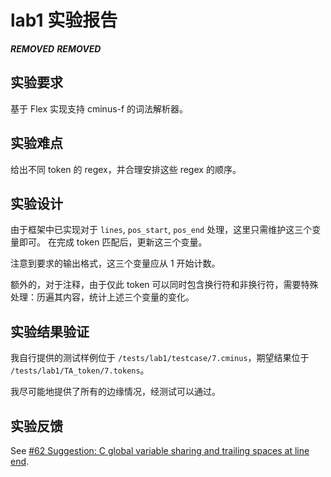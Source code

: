 # lab1 实验报告

***REMOVED*** ***REMOVED***

## 实验要求

基于 Flex 实现支持 cminus-f 的词法解析器。

## 实验难点

给出不同 token 的 regex，并合理安排这些 regex 的顺序。

## 实验设计

由于框架中已实现对于 `lines`, `pos_start`, `pos_end` 处理，这里只需维护这三个变量即可。
在完成 token 匹配后，更新这三个变量。

注意到要求的输出格式，这三个变量应从 1 开始计数。

额外的，对于注释，由于仅此 token 可以同时包含换行符和非换行符，需要特殊处理：历遍其内容，统计上述三个变量的变化。

## 实验结果验证

我自行提供的测试样例位于 `/tests/lab1/testcase/7.cminus`，期望结果位于 `/tests/lab1/TA_token/7.tokens`。

我尽可能地提供了所有的边缘情况，经测试可以通过。

## 实验反馈

See [#62 Suggestion: C global variable sharing and trailing spaces at line end](staff/2020-fall-notice_board#62).
